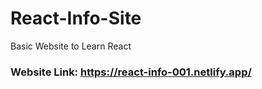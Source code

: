 # React-Info-Site

Basic Website to Learn React
### Website Link: https://react-info-001.netlify.app/
